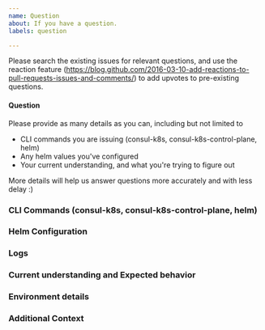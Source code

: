 ```yaml
---
name: Question
about: If you have a question.
labels: question

---
```

Please search the existing issues for relevant questions, and use the reaction feature (https://blog.github.com/2016-03-10-add-reactions-to-pull-requests-issues-and-comments/) to add upvotes to pre-existing questions.

#### Question

Please provide as many details as you can, including but not limited to
- CLI commands you are issuing (consul-k8s, consul-k8s-control-plane, helm)
- Any helm values you've configured
- Your current understanding, and what you're trying to figure out

More details will help us answer questions more accurately and with less delay :)

### CLI Commands (consul-k8s, consul-k8s-control-plane, helm)

<!--

Provide any relevant CLI commands and output from those commands that could help understand what you've attempted so far.

```
consul-k8s install 
```

-->

### Helm Configuration

<!--- 

In order to effectively understand and answer your question, please provide exact steps that allow us the reproduce the problem. If no steps are provided, then it will likely take longer to get your question answered. An example that you can follow is provided below. 

Steps to reproduce this issue, eg:

1. When running helm install with the following `values.yaml`:
```
global:
  domain: consul
  datacenter: dc1
server:
  replicas: 1
  bootstrapExpect: 1
connectInject:
  enabled: true
controller:
  enabled: true
```
1. View error

  --->

### Logs

<!---

Provide log files from Consul Kubernetes components by providing output from `kubectl logs` from the pod and container that is surfacing the issue. 

<details>
  <summary>Logs</summary>

```
output from 'kubectl logs' in relevant components
```

</details>

--->

### Current understanding and Expected behavior

<!--- What is you current understanding of what is supposed to happen? What was the expected result after utilizing the commmands config you provided?  --->

### Environment details

<!---

If not already included, please provide the following:
- `consul-k8s` version:
- `values.yaml` used to deploy the helm chart:

Additionally, please provide details regarding the Kubernetes Infrastructure, as shown below:
- Kubernetes version: v1.22.x
- Cloud Provider (If self-hosted, the Kubernetes provider utilized): EKS, AKS, GKE, OpenShift (and version), Rancher (and version), TKGI (and version)
- Networking CNI plugin in use: Calico, Cilium, NSX-T 

Any other information you can provide about the environment/deployment.
--->

### Additional Context

<!---
Additional context on the problem. Docs, links to blogs, or other material that lead you to discover this issue or were helpful in troubleshooting the issue. 
--->
